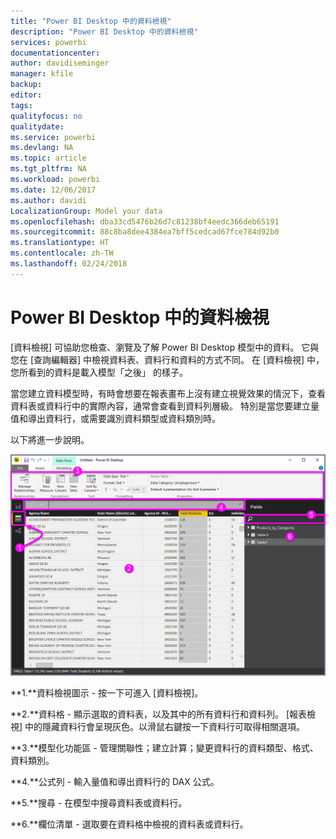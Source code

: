 ```yaml
---
title: "Power BI Desktop 中的資料檢視"
description: "Power BI Desktop 中的資料檢視"
services: powerbi
documentationcenter: 
author: davidiseminger
manager: kfile
backup: 
editor: 
tags: 
qualityfocus: no
qualitydate: 
ms.service: powerbi
ms.devlang: NA
ms.topic: article
ms.tgt_pltfrm: NA
ms.workload: powerbi
ms.date: 12/06/2017
ms.author: davidi
LocalizationGroup: Model your data
ms.openlocfilehash: dba33cd5476b26d7c81238bf4eedc366deb65191
ms.sourcegitcommit: 88c8ba8dee4384ea7bff5cedcad67fce784d92b0
ms.translationtype: HT
ms.contentlocale: zh-TW
ms.lasthandoff: 02/24/2018
---
```

# <a name="data-view-in-power-bi-desktop"></a>Power BI Desktop 中的資料檢視
[資料檢視] 可協助您檢查、瀏覽及了解 Power BI Desktop 模型中的資料。 它與您在 [查詢編輯器] 中檢視資料表、資料行和資料的方式不同。 在 [資料檢視] 中，您所看到的資料是載入模型「之後」  的樣子。

當您建立資料模型時，有時會想要在報表畫布上沒有建立視覺效果的情況下，查看資料表或資料行中的實際內容，通常會查看到資料列層級。 特別是當您要建立量值和導出資料行，或需要識別資料類型或資料類別時。

以下將進一步說明。

![](media/desktop-data-view/dataview_fullscreen.png)

**1.**資料檢視圖示 - 按一下可進入 [資料檢視]。

**2.**資料格 - 顯示選取的資料表，以及其中的所有資料行和資料列。 [報表檢視] 中的隱藏資料行會呈現灰色。以滑鼠右鍵按一下資料行可取得相關選項。

**3.**模型化功能區 - 管理關聯性；建立計算；變更資料行的資料類型、格式、資料類別。

**4.**公式列 - 輸入量值和導出資料行的 DAX 公式。

**5.**搜尋 - 在模型中搜尋資料表或資料行。

**6.**欄位清單 - 選取要在資料格中檢視的資料表或資料行。

